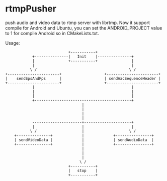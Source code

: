 # rtmpPusher
push audio and video data to rtmp server with librtmp.
Now it support compile for Android and Ubuntu, 
you can set the ANDROID_PROJECT value to 1 for compile Android so in CMakeLists.txt.



Usage:

                                +-----------+
                +---------------|   Init    |---------------+
                |               +-----------+               |
                |                                           |
               \ /                                         \ /
    +-----------------------+                   +-----------------------+           
    |    sendSpsAndPps      |                   | sendAacSequenceHeader |
    +-----------------------+                   +-----------------------+
                |                                           |
                |                                           |
                |                                           |
                +-------------------------------------------+
                                      |                                       
                                      |
                                      |    
                                      |
                ----------------------+---------------------+
                |                     |                     |  
               \ /                    |                    \ / 
        +---------------+             |             +----------------+           
        | sendVideoData |             |             | sendAudioData  |
        +---------------+             |             +----------------+        
                                      |
                                      |        
                                      |
                                     \ /   
                                +-----------+
                                |   stop    |
                                +-----------+        